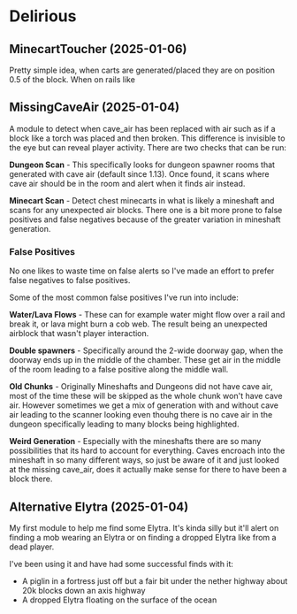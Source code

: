 # Delirious

## MinecartToucher (2025-01-06)

Pretty simple idea, when carts are generated/placed they are on position 0.5 of the block. When on rails like 

## MissingCaveAir (2025-01-04)

A module to detect when cave_air has been replaced with air such as if a block like a torch was placed and then broken.
This difference is invisible to the eye but can reveal player activity. There are two checks that can be run:

**Dungeon Scan** - This specifically looks for dungeon spawner rooms that generated with cave air (default since 1.13).
Once found, it scans where cave air should be in the room and alert when it finds air instead.

**Minecart Scan** - Detect chest minecarts in what is likely a mineshaft and scans for any unexpected air blocks. There 
one is a bit more prone to false positives and false negatives because of the greater variation in mineshaft generation.

### False Positives

No one likes to waste time on false alerts so I've made an effort to prefer false negatives to false positives. 

Some of the most common false positives I've run into include:

**Water/Lava Flows** - These can for example water might flow over a rail and break it, or lava might burn a cob web. 
The result being an unexpected airblock that wasn't player interaction. 

**Double spawners** - Specifically around the 2-wide doorway gap, when the doorway ends up in the middle of the chamber.
These get air in the middle of the room leading to a false positive along the middle wall.

**Old Chunks** - Originally Mineshafts and Dungeons did not have cave air, most of the time these will be skipped as the
whole chunk won't have cave air. However sometimes we get a mix of generation with and without cave air leading to the 
scanner looking even thouhg there is no cave air in the dungeon specifically leading to many blocks being highlighted.

**Weird Generation** - Especially with the mineshafts there are so many possibilities that its hard to account for 
everything. Caves encroach into the mineshaft in so many different ways, so just be aware of it and just looked at the 
missing cave_air, does it actually make sense for there to have been a block there.

## Alternative Elytra (2025-01-04)

My first module to help me find some Elytra. It's kinda silly but it'll alert on finding a mob wearing an Elytra or on 
finding a dropped Elytra like from a dead player.

I've been using it and have had some successful finds with it:
 - A piglin in a fortress just off but a fair bit under the nether highway about 20k blocks down an axis highway
 - A dropped Elytra floating on the surface of the ocean
